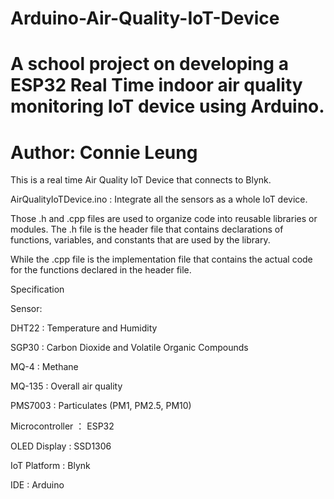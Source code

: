 # Arduino-Air-Quality-IoT-Device
# A school project on developing a ESP32 Real Time indoor air quality monitoring IoT device using Arduino.
# Author: Connie Leung

This is a real time Air Quality IoT Device that connects to Blynk.

AirQualityIoTDevice.ino : Integrate all the sensors as a whole IoT device.

Those .h and .cpp files are used to organize code into reusable libraries or modules. 
The .h file is the header file that contains declarations of functions, variables, and constants that are used by the library.

While the .cpp file is the implementation file that contains the actual code for the functions declared in the header file.

Specification


Sensor:

DHT22   : Temperature and Humidity

SGP30   : Carbon Dioxide and Volatile Organic Compounds

MQ-4    : Methane

MQ-135  : Overall air quality

PMS7003 : Particulates (PM1, PM2.5, PM10)

Microcontroller ： ESP32

OLED Display : SSD1306

IoT Platform : Blynk

IDE : Arduino
